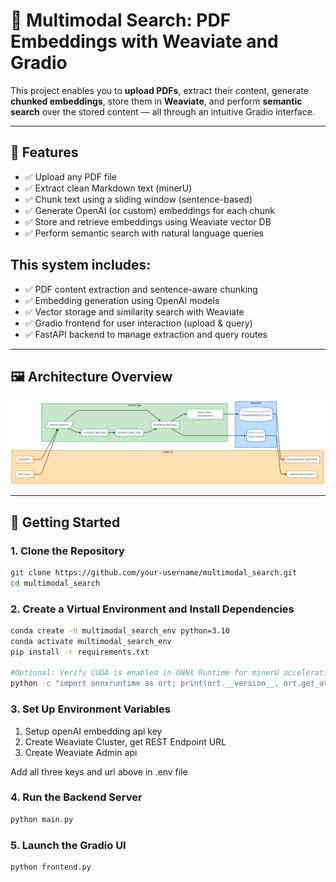 # 📄 Multimodal Search: PDF Embeddings with Weaviate and Gradio

This project enables you to **upload PDFs**, extract their content, generate **chunked embeddings**, store them in **Weaviate**, and perform **semantic search** over the stored content — all through an intuitive Gradio interface.

---

## 🚀 Features

- ✅ Upload any PDF file
- ✅ Extract clean Markdown text (minerU)
- ✅ Chunk text using a sliding window (sentence-based) 
- ✅ Generate OpenAI (or custom) embeddings for each chunk
- ✅ Store and retrieve embeddings using Weaviate vector DB
- ✅ Perform semantic search with natural language queries

## This system includes:

- ✅ PDF content extraction and sentence-aware chunking
- ✅ Embedding generation using OpenAI models
- ✅ Vector storage and similarity search with Weaviate
- ✅ Gradio frontend for user interaction (upload & query)
- ✅ FastAPI backend to manage extraction and query routes
---

## 🖼️ Architecture Overview
![Workflow Diagram](assets/multimodal_search_week1.png)

---
## 🚀 Getting Started

### 1. Clone the Repository
```bash
git clone https://github.com/your-username/multimodal_search.git
cd multimodal_search
```

### 2. Create a Virtual Environment and Install Dependencies
```bash
conda create -n multimodal_search_env python=3.10
conda activate multimodal_search_env
pip install -r requirements.txt

#Optional: Verify CUDA is enabled in ONNX Runtime for minerU acceleration on GPU
python -c "import onnxruntime as ort; print(ort.__version__, ort.get_available_providers())"


```

### 3. Set Up Environment Variables
1) Setup openAI embedding api key
2) Create Weaviate Cluster, get REST Endpoint URL
3) Create Weaviate Admin api 

Add all three keys and url above in .env file


### 4. Run the Backend Server
```bash
python main.py
```

### 5. Launch the Gradio UI
```bash
python frontend.py
```